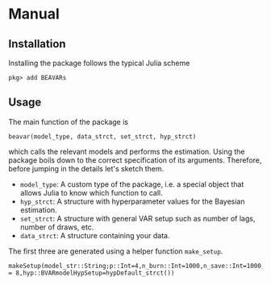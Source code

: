 # Manual

## Installation
Installing the package follows the typical Julia scheme
```
pkg> add BEAVARs
```

## Usage
The main function of the package is
```
beavar(model_type, data_strct, set_strct, hyp_strct)
```
which calls the relevant models and performs the estimation. Using the package boils down to the correct specification of its arguments. Therefore, before jumping in the details let's sketch them.

- `model_type`: A custom type of the package, i.e. a special object that allows Julia to know which function to call. 
- `hyp_strct`:  A structure with hyperparameter values for the Bayesian estimation.
- `set_strct`:  A structure with general VAR setup such as number of lags, number of draws, etc.
- `data_strct`: A structure containing your data.

The first three are generated using a helper function `make_setup`.
```@docs
makeSetup(model_str::String;p::Int=4,n_burn::Int=1000,n_save::Int=1000,n_irf::Int=16,n_fcst::Int = 8,hyp::BVARmodelHypSetup=hypDefault_strct())
```
